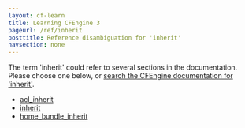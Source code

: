 ```yaml
---
layout: cf-learn
title: Learning CFEngine 3
pageurl: /ref/inherit
posttitle: Reference disambiguation for 'inherit'
navsection: none
---
```


The term 'inherit' could refer to several sections in the documentation. Please choose one below, or
[search the CFEngine documentation for 'inherit'](http://cfengine.com/docs/latest/search.html?q=inherit).

- [acl_inherit](http://cfengine.com/docs/latest/reference-promise-types-files.html#acl_inherit)
- [inherit](http://cfengine.com/docs/latest/reference-promise-types-methods.html#inherit)
- [home_bundle_inherit](http://cfengine.com/docs/latest/reference-promise-types-users.html#home_bundle_inherit)
